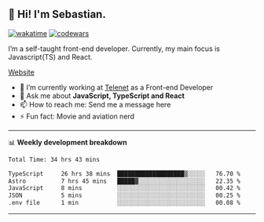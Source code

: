 ## 👋 Hi! I'm Sebastian.

[![wakatime](https://wakatime.com/badge/user/df0036c6-328a-4a39-be9b-e49417ed22a1.svg)](https://wakatime.com/@df0036c6-328a-4a39-be9b-e49417ed22a1)
[![codewars](https://www.codewars.com/users/sebavuye/badges/small)](https://www.codewars.com/users/sebavuye)

I’m a self-taught front-end developer. Currently, my main focus is Javascript(TS) and React.

[Website](https://sebastianvuye.be)

- 🔭 I’m currently working at [Telenet](https://telenet.be/) as a Front-end Developer
- 💬 Ask me about **JavaScript, TypeScript and React**
- 📫 How to reach me: Send me a message here
- ⚡ Fun fact: Movie and aviation nerd

-------

📊 **Weekly development breakdown**

<!--START_SECTION:waka-->

```txt
Total Time: 34 hrs 43 mins

TypeScript     26 hrs 38 mins  ███████████████████▒░░░░░   76.70 %
Astro          7 hrs 45 mins   █████▓░░░░░░░░░░░░░░░░░░░   22.35 %
JavaScript     8 mins          ░░░░░░░░░░░░░░░░░░░░░░░░░   00.42 %
JSON           5 mins          ░░░░░░░░░░░░░░░░░░░░░░░░░   00.25 %
.env file      1 min           ░░░░░░░░░░░░░░░░░░░░░░░░░   00.08 %
```

<!--END_SECTION:waka-->
-------
